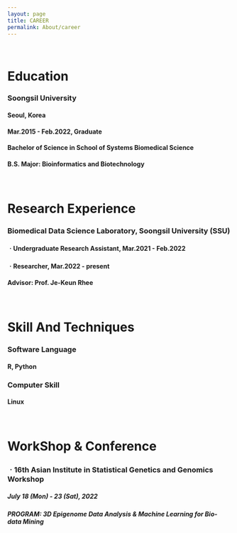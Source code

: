```yaml
---
layout: page
title: CAREER
permalink: About/career
---
```



<br/>

# Education
### Soongsil University
#### Seoul, Korea
#### Mar.2015 - Feb.2022, Graduate
#### Bachelor of Science in School of Systems Biomedical Science
#### B.S. Major: Bioinformatics and Biotechnology

<br/>

# Research Experience

###  Biomedical Data Science Laboratory, Soongsil University (SSU)
#### ㆍUndergraduate Research Assistant, Mar.2021 - Feb.2022
#### ㆍResearcher, Mar.2022 - present
#### Advisor: Prof. Je-Keun Rhee

<br/>

# Skill And Techniques
###  Software Language
####  R, Python
### Computer Skill
#### Linux

<br/>

# WorkShop & Conference

### ㆍ16th Asian Institute in Statistical Genetics and Genomics Workshop 
#####   July 18 (Mon) - 23 (Sat), 2022
#####   PROGRAM: 3D Epigenome Data Analysis & Machine Learning for Bio-data Mining

<br/>


